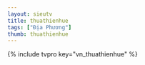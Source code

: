 ```yaml
---
layout: sieutv
title: thuathienhue
tags: ["Địa Phương"]
thumb: thuathienhue
---
```

{% include tvpro key="vn_thuathienhue" %}
